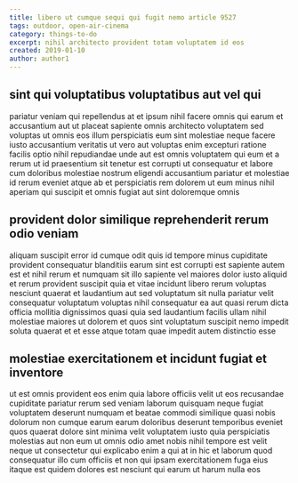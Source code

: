 ```yaml
---
title: libero ut cumque sequi qui fugit nemo article 9527
tags: outdoor, open-air-cinema
category: things-to-do
excerpt: nihil architecto provident totam voluptatem id eos
created: 2019-01-10
author: author1
---
```


## sint qui voluptatibus voluptatibus aut vel qui

pariatur veniam qui repellendus at et ipsum nihil facere omnis qui earum et accusantium aut ut placeat sapiente omnis architecto voluptatem sed voluptas ut omnis eos illum perspiciatis eum sint molestiae neque facere iusto accusantium veritatis ut vero aut voluptas enim excepturi ratione facilis optio nihil repudiandae unde aut est omnis voluptatem qui eum et a rerum ut id praesentium sit tenetur est corrupti ut consequatur et labore cum doloribus molestiae nostrum eligendi accusantium pariatur et molestiae id rerum eveniet atque ab et perspiciatis rem dolorem ut eum minus nihil aperiam qui suscipit et omnis fugiat aut sint doloremque omnis

## provident dolor similique reprehenderit rerum odio veniam

aliquam suscipit error id cumque odit quis id tempore minus cupiditate provident consequatur blanditiis earum sint est corrupti est sapiente autem est et nihil rerum et numquam sit illo sapiente vel maiores dolor iusto aliquid et rerum provident suscipit quia et vitae incidunt libero rerum voluptas nesciunt quaerat et laudantium aut sed voluptatum sit nulla pariatur velit consequatur voluptatum voluptas nihil consequatur ea aut quasi rerum dicta officia mollitia dignissimos quasi quia sed laudantium facilis ullam nihil molestiae maiores ut dolorem et quos sint voluptatum suscipit nemo impedit soluta quaerat et et esse atque totam quae impedit autem distinctio esse

## molestiae exercitationem et incidunt fugiat et inventore

ut est omnis provident eos enim quia labore officiis velit ut eos recusandae cupiditate pariatur rerum sed veniam laborum quisquam neque fugiat voluptatem deserunt numquam et beatae commodi similique quasi nobis dolorum non cumque earum earum doloribus deserunt temporibus eveniet quos quaerat dolore sint minima velit voluptatem iusto quia perspiciatis molestias aut non eum ut omnis odio amet nobis nihil tempore est velit neque ut consectetur qui explicabo enim a qui at in hic et laborum quod consequatur illo cum officiis et non qui ipsam exercitationem fuga eius itaque est quidem dolores est nesciunt qui earum ut harum nulla eos
